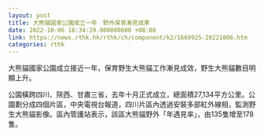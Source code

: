 ```yaml
---
layout: post
title: 大熊貓國家公園成立一年　野外保育漸見成果
date: 2022-10-06 18:34:29.000000000 +08:00
link: https://news.rthk.hk/rthk/ch/component/k2/1669925-20221006.htm
categories: rthk
---
```


大熊貓國家公園成立接近一年，保育野生大熊貓工作漸見成效，野生大熊貓數目明顯上升。

公園橫跨四川、陝西、甘肅三省，去年十月正式成立，總面積27,134平方公里。公園劃分成四個片區，中央電視台報道，四川片區內透過安裝多部紅外線相，監測野生大熊貓影像。區內管護站表示，該區大熊貓野外「年遇見率」，由135隻增至178隻。
